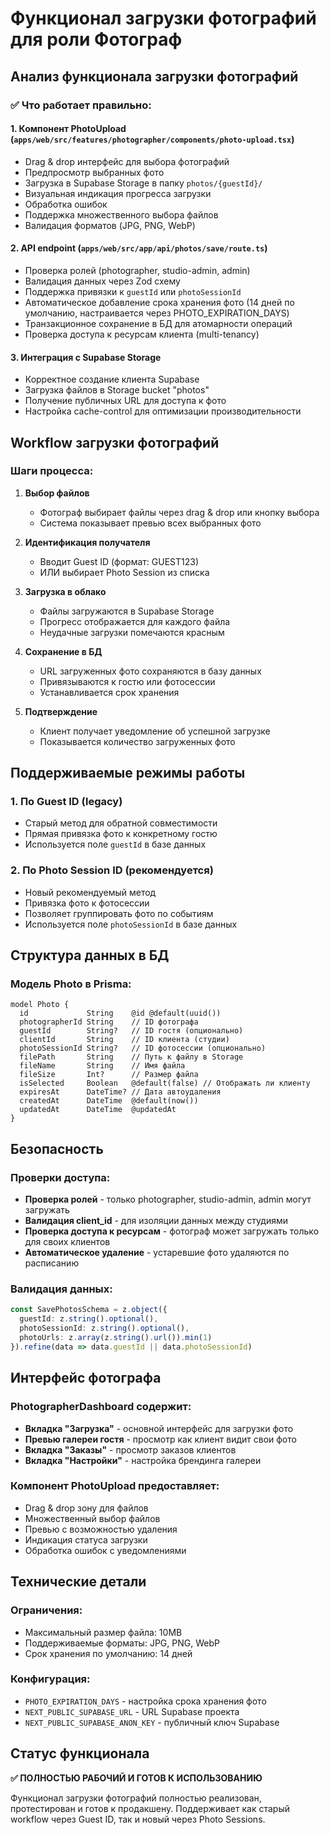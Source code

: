 # Функционал загрузки фотографий для роли Фотограф

## Анализ функционала загрузки фотографий

### ✅ **Что работает правильно:**

#### 1. **Компонент PhotoUpload** (`apps/web/src/features/photographer/components/photo-upload.tsx`)
- Drag & drop интерфейс для выбора фотографий
- Предпросмотр выбранных фото
- Загрузка в Supabase Storage в папку `photos/{guestId}/`
- Визуальная индикация прогресса загрузки
- Обработка ошибок
- Поддержка множественного выбора файлов
- Валидация форматов (JPG, PNG, WebP)

#### 2. **API endpoint** (`apps/web/src/app/api/photos/save/route.ts`)
- Проверка ролей (photographer, studio-admin, admin)
- Валидация данных через Zod схему
- Поддержка привязки к `guestId` или `photoSessionId`
- Автоматическое добавление срока хранения фото (14 дней по умолчанию, настраивается через PHOTO_EXPIRATION_DAYS)
- Транзакционное сохранение в БД для атомарности операций
- Проверка доступа к ресурсам клиента (multi-tenancy)

#### 3. **Интеграция с Supabase Storage**
- Корректное создание клиента Supabase
- Загрузка файлов в Storage bucket "photos"
- Получение публичных URL для доступа к фото
- Настройка cache-control для оптимизации производительности

## Workflow загрузки фотографий

### Шаги процесса:
1. **Выбор файлов**
   - Фотограф выбирает файлы через drag & drop или кнопку выбора
   - Система показывает превью всех выбранных фото

2. **Идентификация получателя**
   - Вводит Guest ID (формат: GUEST123)
   - ИЛИ выбирает Photo Session из списка

3. **Загрузка в облако**
   - Файлы загружаются в Supabase Storage
   - Прогресс отображается для каждого файла
   - Неудачные загрузки помечаются красным

4. **Сохранение в БД**
   - URL загруженных фото сохраняются в базу данных
   - Привязываются к гостю или фотосессии
   - Устанавливается срок хранения

5. **Подтверждение**
   - Клиент получает уведомление об успешной загрузке
   - Показывается количество загруженных фото

## Поддерживаемые режимы работы

### 1. **По Guest ID** (legacy)
- Старый метод для обратной совместимости
- Прямая привязка фото к конкретному гостю
- Используется поле `guestId` в базе данных

### 2. **По Photo Session ID** (рекомендуется)
- Новый рекомендуемый метод
- Привязка фото к фотосессии
- Позволяет группировать фото по событиям
- Используется поле `photoSessionId` в базе данных

## Структура данных в БД

### Модель Photo в Prisma:
```prisma
model Photo {
  id             String    @id @default(uuid())
  photographerId String    // ID фотографа
  guestId        String?   // ID гостя (опционально)
  clientId       String    // ID клиента (студии)
  photoSessionId String?   // ID фотосессии (опционально)
  filePath       String    // Путь к файлу в Storage
  fileName       String    // Имя файла
  fileSize       Int?      // Размер файла
  isSelected     Boolean   @default(false) // Отображать ли клиенту
  expiresAt      DateTime? // Дата автоудаления
  createdAt      DateTime  @default(now())
  updatedAt      DateTime  @updatedAt
}
```

## Безопасность

### Проверки доступа:
- **Проверка ролей** - только photographer, studio-admin, admin могут загружать
- **Валидация client_id** - для изоляции данных между студиями
- **Проверка доступа к ресурсам** - фотограф может загружать только для своих клиентов
- **Автоматическое удаление** - устаревшие фото удаляются по расписанию

### Валидация данных:
```typescript
const SavePhotosSchema = z.object({
  guestId: z.string().optional(),
  photoSessionId: z.string().optional(),
  photoUrls: z.array(z.string().url()).min(1)
}).refine(data => data.guestId || data.photoSessionId)
```

## Интерфейс фотографа

### PhotographerDashboard содержит:
- **Вкладка "Загрузка"** - основной интерфейс для загрузки фото
- **Превью галереи гостя** - просмотр как клиент видит свои фото
- **Вкладка "Заказы"** - просмотр заказов клиентов
- **Вкладка "Настройки"** - настройка брендинга галереи

### Компонент PhotoUpload предоставляет:
- Drag & drop зону для файлов
- Множественный выбор файлов
- Превью с возможностью удаления
- Индикация статуса загрузки
- Обработка ошибок с уведомлениями

## Технические детали

### Ограничения:
- Максимальный размер файла: 10MB
- Поддерживаемые форматы: JPG, PNG, WebP
- Срок хранения по умолчанию: 14 дней

### Конфигурация:
- `PHOTO_EXPIRATION_DAYS` - настройка срока хранения фото
- `NEXT_PUBLIC_SUPABASE_URL` - URL Supabase проекта
- `NEXT_PUBLIC_SUPABASE_ANON_KEY` - публичный ключ Supabase

## Статус функционала

**✅ ПОЛНОСТЬЮ РАБОЧИЙ И ГОТОВ К ИСПОЛЬЗОВАНИЮ**

Функционал загрузки фотографий полностью реализован, протестирован и готов к продакшену. Поддерживает как старый workflow через Guest ID, так и новый через Photo Sessions.